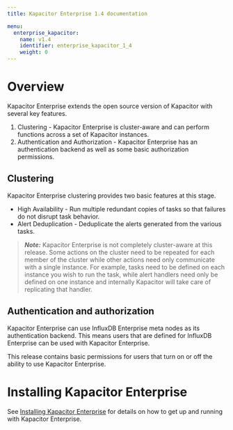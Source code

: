 ```yaml
---
title: Kapacitor Enterprise 1.4 documentation

menu:
  enterprise_kapacitor:
    name: v1.4
    identifier: enterprise_kapacitor_1_4
    weight: 0
---
```


# Overview

Kapacitor Enterprise extends the open source version of Kapacitor with several key features.

1. Clustering - Kapacitor Enterprise is cluster-aware and can perform functions across a set of Kapacitor instances.
2. Authentication and Authorization - Kapacitor Enterprise has an authentication backend as well as some basic authorization permissions.


## Clustering

Kapacitor Enterprise clustering provides two basic features at this stage.

* High Availability - Run multiple redundant copies of tasks so that failures do not disrupt task behavior.
* Alert Deduplication - Deduplicate the alerts generated from the various tasks.

> ***Note:*** Kapacitor Enterprise is not completely cluster-aware at this release.
Some actions on the cluster need to be repeated for each member of the cluster while other actions need only communicate with a single instance.
For example, tasks need to be defined on each instance you wish to run the task, while alert handlers need only be defined on one instance and internally Kapacitor will take care of replicating that handler.


## Authentication and authorization

Kapacitor Enterprise can use InfluxDB Enterprise meta nodes as its authentication backend.
This means users that are defined for InfluxDB Enterprise can be used with  Kapacitor Enterprise.

This release contains basic permissions for users that turn on or off the ability to use Kapacitor Enterprise.


# Installing Kapacitor Enterprise

See [Installing Kapacitor Enterprise](/enterprise_kapacitor/v1.4/introduction/installation_guide/) for details on how to get up and running with Kapacitor Enterprise.
